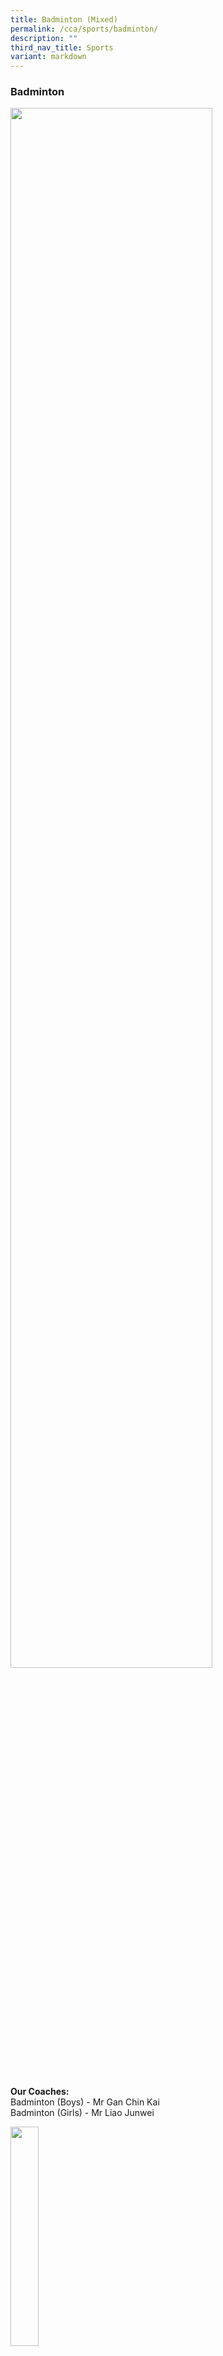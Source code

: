 ```yaml
---
title: Badminton (Mixed)
permalink: /cca/sports/badminton/
description: ""
third_nav_title: Sports
variant: markdown
---
```

<h3>Badminton</h3>
<div class="isomer-image-wrapper">
<img style="width:80%" height="auto" width="100%" src="/images/cca15.gif">
</div>
<p>
<br>
</p>
<p><strong>Our Coaches:</strong>
<br>Badminton (Boys) - Mr Gan Chin Kai
<br>Badminton (Girls) - Mr Liao Junwei</p>
<div class="isomer-image-wrapper">
<img style="width:30%" height="auto" width="100%" src="/images/CCA/Sports/badminton%20coach%20photo.JPG">
</div>
<p><a href="/files/CCA/Coach%20%20%20Personal%20Achievements/Personal%20Achievements/fmss%20badminton%20coach_liao%20junwei_personal%20achievements.pdf" rel="noopener noreferrer nofollow" target="_blank">Personal Achievements</a>
<br>
<br>
</p>
<ul>
<li>
<p>Details</p>
<p><strong>Training Days &amp; Time:</strong>
<br>
<br>Girls:
<br>Monday : 3.00 pm - 5.30 pm (Sec 1 &amp; 2)&nbsp;
<br>Wednesday: 3.00 pm - 5.30 pm (Sec 3 &amp; 4)
<br>Friday: 2.00 pm - 4.00 pm (Sec 1 &amp; 2) &amp; 3.30 pm - 5.30 pm (Sec
3 &amp; 4)
<br>
<br>
</p>
<p>Boys:
<br>Wednesday: 3.00 pm - 5.30 pm
<br>Friday: 2.30 pm - 5.00 pm
<br>
<br>
</p>
<p><strong>Teachers In Charge:</strong>
<br>
<br>Girls:
<br>Ms Thio Lay Hong (I/C)
<br>Mdm Yee Suet Fong Dawn
<br>
<br>
</p>
<p>Boys:
<br>Mrs Jean Ho (I/C)
<br>Mdm Haliza
<br>Ms Tay Shu-Min, Samantha
<br>
</p>
<p></p>
<ul>
<li>
<p><strong>Overview</strong>
</p>
<p><strong>Vision &amp; Mission<br></strong>
</p>
<p><strong>To develop pupils to become sports leaders who are intrinsically motivated and focused on success. <br><br></strong>
</p>
<p><strong>Highlights<br></strong>
</p>
<p><strong>• Participation in NSG South Zone Badminton Championships and Nationals Championships<br>• Participations in the Methodist Schools Cup<br>• Participation in competitions organised by the Singapore Badminton Association such as the Alpha Age Group Series<br>• Participation in the National Deaf Games<br>• Participation in various other tournaments such as the Wee Kim Wee Badminton Challenge Trophy and Pilot Pen Championships<br>• Friendly matches with other schools</strong>
	
</p><p>&nbsp;</p>
<ul>
<li data-pm-slice="2 5 [&quot;bulletList&quot;,{&quot;tight&quot;:false},&quot;listItem&quot;,{},&quot;bulletList&quot;,{&quot;tight&quot;:false},&quot;listItem&quot;,{},&quot;bulletList&quot;,{&quot;tight&quot;:false}]"><strong>Achievements</strong>
<p>&nbsp;</p>	
<p><strong>2024</strong></p>
<table style="width: 590px;"><colgroup><col><col></colgroup>
<tbody>
<tr style="height: 31px;">
<th rowspan="1" colspan="1" style="width: 213.141px; height: 30px; vertical-align: top;">
<p><strong>NSG South Zone Badminton Championships 2024 - 'B' Div Girls</strong></p>
</th>
<th rowspan="1" colspan="1" style="width: 10px; height: 31px; vertical-align: top;">
<p><strong>4th</strong></p>
</th>
</tr>
<tr style="height: 29px;">
<th rowspan="1" colspan="1" style="width: 213.141px; height: 30px; vertical-align: top;">
<p><strong>NSG South Zone Badminton Championships 2024 - 'B' Div Boys</strong></p>
</th>
<th rowspan="1" colspan="1" style="width: 10px; height: 29px; vertical-align: top;">
<p><strong>Representation</strong></p>
</th>
</tr>
<tr style="height: 26px;">
<th rowspan="1" colspan="1" style="width: 213.141px; height: 30px; vertical-align: top;">
<p><strong>NSG National Badminton Championships 2024 - 'B' Div Girls</strong></p>
</th>
<th rowspan="1" colspan="1" style="width: 10px; height: 26px; vertical-align: top;">
<p><strong>Top 16</strong></p>
</th>
</tr>
<tr style="height: 28px;">
<th rowspan="1" colspan="1" style="width: 213.141px; height: 30px; vertical-align: top;">
<p><strong>Singapore Badminton Challenge 2024 (U-19 Girls Doubles)</strong></p>
</th>
<th rowspan="1" colspan="1" style="width: 10px; height: 28px; vertical-align: top;">
<p><strong>Representation</strong></p>
</th>
</tr>
</tbody>
</table>
<p>&nbsp;</p>
<p><strong>2023<br></strong></p>
<table style="width: 590px;"><colgroup><col><col></colgroup>
<tbody>
<tr>
<td rowspan="1" colspan="1" style="width: 462.172px; text-align: left; vertical-align: top;">
<p><strong>NSG South Zone Badminton Championships 2023 - 'B' Div Girls<br></strong></p>
</td>
<td rowspan="1" colspan="1" style="width: 213.828px; text-align: left; vertical-align: top;">
<p><strong>3rd</strong></p>
</td>
</tr>
<tr>
<td rowspan="1" colspan="1" style="width: 462.172px; text-align: left; vertical-align: top;">
<p><strong>NSG South Zone Badminton Championships 2023 - 'B' Div Boys<br></strong></p>
</td>
<td rowspan="1" colspan="1" style="width: 213.828px; text-align: left; vertical-align: top;">
<p><strong>Representation<br></strong></p>
</td>
</tr>
<tr>
<td rowspan="1" colspan="1" style="width: 462.172px; text-align: left; vertical-align: top;">
<p><strong>NSG South Zone Badminton Championships 2023 - 'C' Div Girls<br></strong></p>
</td>
<td rowspan="1" colspan="1" style="width: 213.828px; text-align: left; vertical-align: top;">
<p><strong>Representation<br></strong></p>
</td>
</tr>
<tr>
<td rowspan="1" colspan="1" style="width: 462.172px; text-align: left; vertical-align: top;">
<p><strong>NSG South Zone Badminton Championships 2023 - 'C' Div Boys<br></strong></p>
</td>
<td rowspan="1" colspan="1" style="width: 213.828px; text-align: left; vertical-align: top;">
<p><strong>Representation<br></strong></p>
</td>
</tr>
<tr>
<td rowspan="1" colspan="1" style="width: 462.172px; text-align: left; vertical-align: top;">
<p><strong>NSG National Badminton Championships 2023 - 'B' Div Girls<br></strong></p>
</td>
<td rowspan="1" colspan="1" style="width: 213.828px; text-align: left; vertical-align: top;">
<p><strong>Representation</strong></p>
</td>
</tr>
<tr>
<td rowspan="1" colspan="1" style="width: 462.172px; text-align: left; vertical-align: top;">
<p><strong>Alpha Academy Age Group Series Badminton Championships (U-15 Girls Doubles)<br></strong></p>
</td>
<td rowspan="1" colspan="1" style="width: 213.828px; text-align: left; vertical-align: top;">
<p><strong>Representation<br></strong></p>
</td>
</tr>
</tbody>
</table>
<p><strong>&nbsp;</strong></p>
<p><strong>2022<br></strong></p>
<table style="width: 589px;"><colgroup><col><col></colgroup>
<tbody>
<tr>
<th rowspan="1" colspan="1" style="width: 452.828px; vertical-align: top;">
<p><strong>NSG South Zone Badminton Championships 2022 - 'B' Div Girls (Zonal)</strong></p>
</th>
<th rowspan="1" colspan="1" style="width: 226.172px; vertical-align: top;">
<p><strong>3rd</strong></p>
</th>
</tr>
</tbody>
</table>
<p><strong>&nbsp;</strong></p>
<p><strong>2021<br></strong></p>
<table style="width: 588px;"><colgroup><col><col></colgroup>
<tbody>
<tr>
<th rowspan="1" colspan="1" style="vertical-align: top; width: 386.531px;">
<p><strong>NSG South Zone Badminton Championships 2022 - 'B' Div Girls (Zonal)</strong></p>
</th>
<th rowspan="1" colspan="1" style="vertical-align: top; width: 189.469px;">
<p><strong>2nd</strong></p>
</th>
</tr>
</tbody>
</table>
<p><strong>&nbsp;</strong></p>
<p><strong>2019<br></strong></p>
<table style="width: 588px;"><colgroup><col><col></colgroup>
<tbody>
<tr>
<td rowspan="1" colspan="1" style="width: 954.828px; text-align: left; vertical-align: top;">
<p><strong>NSG South Zone Badminton Championships 2019 - 'B' Div Girls</strong></p>
</td>
<td rowspan="1" colspan="1" style="width: 373.172px; text-align: left; vertical-align: top;">
<p><strong>2nd</strong></p>
</td>
</tr>
<tr>
<td rowspan="1" colspan="1" style="width: 954.828px; text-align: left; vertical-align: top;">
<p><strong>NSG South Zone Badminton Championships 2019 - 'C' Div Girls</strong></p>
</td>
<td rowspan="1" colspan="1" style="width: 373.172px; text-align: left; vertical-align: top;">
<p><strong>2nd</strong></p>
</td>
</tr>
<tr>
<td rowspan="1" colspan="1" style="width: 954.828px; text-align: left; vertical-align: top;">
<p><strong>NSG National Badminton Championships 2019 - 'B' Div Girls</strong></p>
</td>
<td rowspan="1" colspan="1" style="width: 373.172px; text-align: left; vertical-align: top;">
<p><strong>Top 8</strong></p>
</td>
</tr>
<tr>
<td rowspan="1" colspan="1" style="width: 954.828px; text-align: left; vertical-align: top;">
<p><strong>NSG National Badminton Championships 2019 - 'C' Div Girls</strong></p>
</td>
<td rowspan="1" colspan="1" style="width: 373.172px; text-align: left; vertical-align: top;">
<p><strong>Representation</strong></p>
</td>
</tr>
<tr>
<td rowspan="1" colspan="1" style="width: 954.828px; text-align: left; vertical-align: top;">
<p><strong>Alpha Academy Age Group Series Badminton Championships (U15 Girls Singles &amp; Doubles)</strong></p>
</td>
<td rowspan="1" colspan="1" style="width: 373.172px; text-align: left; vertical-align: top;">
<p><strong>Representation</strong></p>
</td>
</tr>
<tr>
<td rowspan="1" colspan="1" style="width: 954.828px; text-align: left; vertical-align: top;">
<p><strong>National Deaf Games (U18 Girls Singles &amp; Women's Doubles)</strong></p>
</td>
<td rowspan="1" colspan="1" style="width: 373.172px; text-align: left; vertical-align: top;">
<p><strong>2nd</strong></p>
</td>
</tr>
<tr>
<td rowspan="1" colspan="1" style="width: 954.828px; text-align: left; vertical-align: top;">
<p><strong>Methodist Schools Cup 2019 (U17)</strong></p>
</td>
<td rowspan="1" colspan="1" style="width: 373.172px; text-align: left; vertical-align: top;">
<p><strong>1st</strong></p>
</td>
</tr>
<tr>
<td rowspan="1" colspan="1" style="width: 954.828px; text-align: left; vertical-align: top;">
<p><strong>Methodist Schools Cup 2019 (U14)</strong></p>
</td>
<td rowspan="1" colspan="1" style="width: 373.172px; text-align: left; vertical-align: top;">
<p><strong>2nd &amp; 4th</strong></p>
</td>
</tr>
<tr>
<td rowspan="1" colspan="1" style="width: 954.828px; text-align: left; vertical-align: top;">
<p><strong>ROMP Badminton Competition (U17)</strong></p>
</td>
<td rowspan="1" colspan="1" style="width: 373.172px; text-align: left; vertical-align: top;">
<p><strong>3rd &amp; Representation</strong></p>
</td>
</tr>
</tbody>
</table>
<p><strong><br><br></strong></p>
<p><strong>2018<br></strong></p>
<table style="width: 585px;"><colgroup><col><col></colgroup>
<tbody>
<tr>
<td rowspan="1" colspan="1" style="width: 387.938px; text-align: left; vertical-align: top;">
<p><strong>Methodist Schools' Badminton Cup 2018 (U15)</strong></p>
</td>
<td rowspan="1" colspan="1" style="width: 190.062px; text-align: left; vertical-align: top;">
<p><strong>3rd</strong></p>
</td>
</tr>
<tr>
<td rowspan="1" colspan="1" style="width: 387.938px;">
<p><strong>Methodist Schools' Badminton Cup 2018 (U18)</strong></p>
</td>
<td rowspan="1" colspan="1" style="width: 190.062px;">
<p><strong>3rd</strong></p>
</td>
</tr>
<tr>
<td rowspan="1" colspan="1" style="width: 387.938px;">
<p><strong>NSG National Badminton Championships 2018 - 'B' Div Girls</strong></p>
</td>
<td rowspan="1" colspan="1" style="width: 190.062px; text-align: left; vertical-align: top;">
<p><strong>Top 8</strong></p>
</td>
</tr>
<tr>
<td rowspan="1" colspan="1" style="width: 387.938px;">
<p><strong>NSG National Badminton Championships 2018 - 'C' Div Girls</strong></p>
</td>
<td rowspan="1" colspan="1" style="width: 190.062px; text-align: left; vertical-align: top;">
<p><strong>Representation</strong></p>
</td>
</tr>
<tr>
<td rowspan="1" colspan="1" style="width: 387.938px;">
<p><strong>NSG South Zone Badminton Championships 2018 - 'B' Div Girls</strong></p>
</td>
<td rowspan="1" colspan="1" style="width: 190.062px; text-align: left; vertical-align: top;">
<p><strong>2nd</strong></p>
</td>
</tr>
<tr>
<td rowspan="1" colspan="1" style="width: 387.938px;">
<p><strong>NSG South Zone Badminton Championships 2018 - 'C' Div Girls</strong></p>
</td>
<td rowspan="1" colspan="1" style="width: 190.062px; text-align: left; vertical-align: top;">
<p><strong>2nd</strong></p>
</td>
</tr>
<tr>
<td rowspan="1" colspan="1" style="width: 387.938px;">
<p><strong>Pilot Pen Championships 2018</strong></p>
</td>
<td rowspan="1" colspan="1" style="width: 190.062px;">
<p><strong>Representation</strong></p>
</td>
</tr>
<tr>
<td rowspan="1" colspan="1" style="width: 387.938px;">
<p><strong>Wee Kim Wee Badminton Challenge Trophy 2018</strong></p>
</td>
<td rowspan="1" colspan="1" style="width: 190.062px;">
<p><strong>2nd (Girls' Team Event)</strong></p>
</td>
</tr>
<tr>
<td rowspan="1" colspan="1" style="width: 387.938px;">
<p><strong>Alpha Academy Age Group Championship 2018 (Girls Singles)</strong></p>
</td>
<td rowspan="1" colspan="1" style="width: 190.062px; text-align: left; vertical-align: top;">
<p><strong>Representation</strong></p>
</td>
</tr>
<tr>
<td rowspan="1" colspan="1" style="width: 387.938px;">
<p><strong>National Deaf Games 2018 (Women's Doubles U18)</strong></p>
</td>
<td rowspan="1" colspan="1" style="width: 190.062px;">
<p><strong>3rd</strong></p>
</td>
</tr>
<tr>
<td rowspan="1" colspan="1" style="width: 387.938px;">
<p><strong>National Deaf Games 2018 (Mixed Doubles)</strong></p>
</td>
<td rowspan="1" colspan="1" style="width: 190.062px;">
<p><strong>2nd</strong></p>
</td>
</tr>
<tr>
<td rowspan="1" colspan="1" style="width: 387.938px;">
<p><strong>National Deaf Games 2018 (Women's Singles U18)</strong></p>
</td>
<td rowspan="1" colspan="1" style="width: 190.062px;">
<p><strong>Representation</strong></p>
</td>
</tr>
</tbody>
</table>
<p><strong><br><br></strong></p>
<p><strong>2017<br></strong></p>
<table style="width: 583px;"><colgroup><col><col></colgroup>
<tbody>
<tr>
<td rowspan="1" colspan="1" style="width: 385.359px;">
<p><strong>Alpha Academy Age Group Badminton Championships 2017</strong></p>
</td>
<td rowspan="1" colspan="1" style="width: 186.641px; text-align: left; vertical-align: top;">
<p><strong>3rd (Girls' Singles 14&amp;U)</strong></p>
</td>
</tr>
<tr>
<td rowspan="1" colspan="1" style="width: 385.359px;">
<p><strong>Methodist Schools' Badminton Cup 2017</strong></p>
</td>
<td rowspan="1" colspan="1" style="width: 186.641px;">
<p><strong>Representation</strong></p>
</td>
</tr>
<tr>
<td rowspan="1" colspan="1" style="width: 385.359px;">
<p><strong>NSG National Badminton Championships 2017 - 'C' Div Girls</strong></p>
</td>
<td rowspan="1" colspan="1" style="width: 186.641px; text-align: left; vertical-align: top;">
<p><strong>Representation</strong></p>
</td>
</tr>
<tr>
<td rowspan="1" colspan="1" style="width: 385.359px;">
<p><strong>NSG South Zone Badminton Championships 2017 - 'B' Div Boys</strong></p>
</td>
<td rowspan="1" colspan="1" style="width: 186.641px; text-align: left; vertical-align: top;">
<p><strong>Representation</strong></p>
</td>
</tr>
<tr>
<td rowspan="1" colspan="1" style="width: 385.359px;">
<p><strong>NSG South Zone Badminton Championships 2017 - 'B' Div Girls</strong></p>
</td>
<td rowspan="1" colspan="1" style="width: 186.641px; text-align: left; vertical-align: top;">
<p><strong>Representation</strong></p>
</td>
</tr>
<tr>
<td rowspan="1" colspan="1" style="width: 385.359px;">
<p><strong>NSG South Zone Badminton Championships 2017 - 'C' Div Girls</strong></p>
</td>
<td rowspan="1" colspan="1" style="width: 186.641px; text-align: left; vertical-align: top;">
<p><strong>2nd</strong></p>
</td>
</tr>
<tr>
<td rowspan="1" colspan="1" style="width: 385.359px;">
<p><strong>Pilot Pen Championships 2017</strong></p>
</td>
<td rowspan="1" colspan="1" style="width: 186.641px;">
<p><strong>Representation</strong></p>
</td>
</tr>
<tr>
<td rowspan="1" colspan="1" style="width: 385.359px;">
<p><strong>SBA Badminton Academy @ActiveSG Inter-School Competition 2017</strong></p>
</td>
<td rowspan="1" colspan="1" style="width: 186.641px; text-align: left; vertical-align: top;">
<p><strong>Top 4</strong></p>
</td>
</tr>
<tr>
<td rowspan="1" colspan="1" style="width: 385.359px;">
<p><strong>Temasek Club Badminton Championships 2017</strong></p>
</td>
<td rowspan="1" colspan="1" style="width: 186.641px;">
<p><strong>Representation</strong></p>
</td>
</tr>
<tr>
<td rowspan="1" colspan="1" style="width: 385.359px;">
<p><strong>Wee Kim Wee Badminton Challenge Trophy 2017</strong></p>
</td>
<td rowspan="1" colspan="1" style="width: 186.641px; text-align: left; vertical-align: top;">
<p><strong>3rd</strong></p>
</td>
</tr>
</tbody>
</table>
</li>
</ul>
<p>&nbsp;</p></li></ul></li></ul>